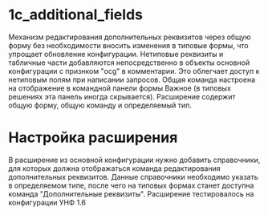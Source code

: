 # 1c_additional_fields
Механизм редактирования дополнительных реквизитов через общую форму без необходимости вносить изменения в типовые формы, что упрощает обновление конфигурации.
Нетиповые реквизиты и табличные части добавляются непосредственно в объекты основной конфигурации с признком "ocg" в комментарии. Это облегчает доступ к нетиповым полям при написании запросов.
Общая команда настроена на отображение в командной панели формы Важное (в типовых решениях эта панель иногда скрывается). Расширение содержит общую форму, общую команду и определяемый тип.
# Настройка расширения
В расширение из основной конфигурации нужно добавить справочники, для которых должна отображаться команда редактирования дополнительных реквизитов.
Данные справочники необходимо указать в определяемом типе, после чего на типовых формах станет доступна команда "Дополнительные реквизиты".
Расширение тестировалось на конфигурации УНФ 1.6
